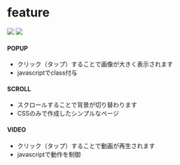 # feature

<p style="display: inline">
  <!-- フロントエンドのフレームワーク一覧 -->
  <img src="https://img.shields.io/badge/-Javascript-000000.svg?logo=javascript&style=for-the-badge">
  <img src="https://img.shields.io/badge/-Css3-000000.svg?logo=css3&style=for-the-badge">
</p>

#### POPUP

* クリック（タップ）することで画像が大きく表示されます
* javascriptでclass付与


#### SCROLL

* スクロールすることで背景が切り替わります
* CSSのみで作成したシンプルなページ


#### VIDEO

* クリック（タップ）することで動画が再生されます
* javascriptで動作を制御
